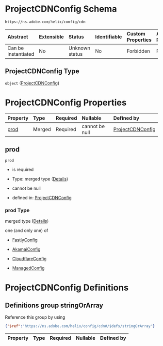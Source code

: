 # ProjectCDNConfig Schema

```txt
https://ns.adobe.com/helix/config/cdn
```



| Abstract            | Extensible | Status         | Identifiable | Custom Properties | Additional Properties | Access Restrictions | Defined In                                                                              |
| :------------------ | :--------- | :------------- | :----------- | :---------------- | :-------------------- | :------------------ | :-------------------------------------------------------------------------------------- |
| Can be instantiated | No         | Unknown status | No           | Forbidden         | Forbidden             | none                | [project-config-cdn.schema.json](project-config-cdn.schema.json "open original schema") |

## ProjectCDNConfig Type

`object` ([ProjectCDNConfig](project-config-cdn.md))

# ProjectCDNConfig Properties

| Property      | Type   | Required | Nullable       | Defined by                                                                                                         |
| :------------ | :----- | :------- | :------------- | :----------------------------------------------------------------------------------------------------------------- |
| [prod](#prod) | Merged | Required | cannot be null | [ProjectCDNConfig](project-config-cdn-properties-prod.md "https://ns.adobe.com/helix/config/cdn#/properties/prod") |

## prod



`prod`

*   is required

*   Type: merged type ([Details](project-config-cdn-properties-prod.md))

*   cannot be null

*   defined in: [ProjectCDNConfig](project-config-cdn-properties-prod.md "https://ns.adobe.com/helix/config/cdn#/properties/prod")

### prod Type

merged type ([Details](project-config-cdn-properties-prod.md))

one (and only one) of

*   [FastlyConfig](project-config-cdn-properties-prod-oneof-fastlyconfig.md "check type definition")

*   [AkamaiConfig](project-config-cdn-properties-prod-oneof-akamaiconfig.md "check type definition")

*   [CloudflareConfig](project-config-cdn-properties-prod-oneof-cloudflareconfig.md "check type definition")

*   [ManagedConfig](project-config-cdn-properties-prod-oneof-managedconfig.md "check type definition")

# ProjectCDNConfig Definitions

## Definitions group stringOrArray

Reference this group by using

```json
{"$ref":"https://ns.adobe.com/helix/config/cdn#/$defs/stringOrArray"}
```

| Property | Type | Required | Nullable | Defined by |
| :------- | :--- | :------- | :------- | :--------- |
